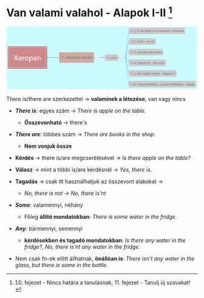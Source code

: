 # Van valami valahol - Alapok I-II [^1]

![1.1](images/1.1.png)

There is/there are szerkezettel -> **valaminek a létezése**, van vagy nincs

* ***There is***: egyes szám -> *There is apple on the table.*
  * **Összevonható** -> there's
* ***There are***: többes szám -> *There are books in the shop.*
  * **Nem vonjuk össze**
* **Kérdés** -> there is/are megcserélésével -> *Is there apple on the table?*
* **Válasz** -> mint a többi is/are kérdésnél -> *Yes, there is.*
* **Tagadás** -> csak itt használhatjuk az összevont alakokat ->
  * *No, there is not* -> *No, there is'nt*

* ***Some***: valamennyi, néhány
  * Főleg **állító mondatokban**: *There is some water in the fridge.*
* ***Any***: bármennyi, semennyi
  * **kérdésekben és tagadó mondatokban**: *Is there any water in the fridge?*, *No, there is'nt any water in the fridge.*
* Nem csak fn-ek előtt állhatnak, **önállóan is**: *There isn't any water in the glass, but there is some in the bottle.*

[^1]: 10. fejezet - Nincs határa a tanulásnak, 11. fejezet - Tanulj új szavakat!